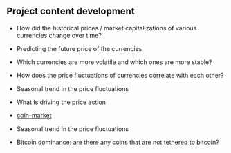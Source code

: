 ## Project content development 

- How did the historical prices / market capitalizations of various currencies change over time?

- Predicting the future price of the currencies

- Which currencies are more volatile and which ones are more stable?

- How does the price fluctuations of currencies correlate with each other?

- Seasonal trend in the price fluctuations 

- What is driving the price action

- [coin-market](https://coinmarketcap.com/)

- Seasonal trend in the price fluctuations

- Bitcoin dominance: are there any coins that are not tethered to bitcoin?

